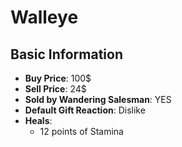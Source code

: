 # Walleye

## Basic Information

- **Buy Price**: 100$
- **Sell Price**: 24$
- **Sold by Wandering Salesman**: YES
- **Default Gift Reaction**: Dislike
- **Heals**:
  - 12 points of Stamina